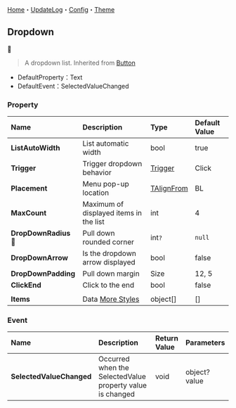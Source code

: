 [Home](../Home.md)・[UpdateLog](../UpdateLog.md)・[Config](../Config.md)・[Theme](../Theme.md)

## Dropdown
👚

> A dropdown list. Inherited from [Button](Button)

- DefaultProperty：Text
- DefaultEvent：SelectedValueChanged

### Property

Name | Description | Type | Default Value |
:--|:--|:--|:--|
**ListAutoWidth** | List automatic width | bool | true |
**Trigger** | Trigger dropdown behavior | [Trigger](Enum.md#trigger) | Click |
**Placement** | Menu pop-up location | [TAlignFrom](Enum.md#talignfrom) | BL |
**MaxCount** | Maximum of displayed items in the list | int | 4 |
**DropDownRadius** 🔴 | Pull down rounded corner | int`?` | `null` |
**DropDownArrow** | Is the dropdown arrow displayed | bool | false |
**DropDownPadding** | Pull down margin | Size | 12, 5 |
**ClickEnd** | Click to the end | bool | false |
||||
**Items** | Data [More Styles](../DropdownStyles.md) | object[] | [] |

### Event

Name | Description | Return Value | Parameters |
:--|:--|:--|:--|
**SelectedValueChanged** | Occurred when the SelectedValue property value is changed | void | object? value |